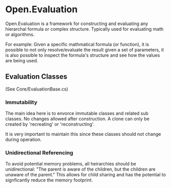 ﻿# Open.Evaluation

Open.Evaluation is a framework for constructing and evaluating any hierarchal formula or complex structure.  Typically used for evaluating math or algorithms.

For example: Given a specific mathmatical formula (or function), it is possible to not only resolve/evaluate the result given a set of parameters, it is also possible to inspect the formula's structure and see how the values are being used.

## Evaluation Classes

(See Core/EvaluationBase.cs)

### Immutability 

The main idea here is to envorce immutable classes and related sub classes.
No changes allowed after construction.  A clone can only be created by 'recreating' or 'reconstructing'.

It is very important to maintain this since these classes should not change during operation.

### Unidirectional Referencing

To avoid potential memory problems, all heirarchies should be unidirectional: "The parent is aware of the children, but the children are unaware of the parent."
This allows for child sharing and has the potential to signficantly reduce the memory footprint.